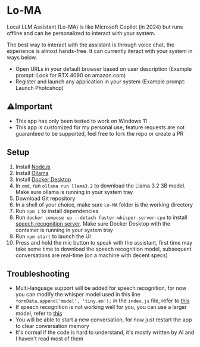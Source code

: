 # Lo-MA
Local LLM Assistant (Lo-MA) is like Microsoft Copilot (in 2024) but runs offline and can be personalized to interact with your system.

The best way to interact with the assistant is through voice chat, the experience is almost hands-free. It can currently iteract with your system in ways below.
- Open URLs in your default browser based on user description (Example prompt: Look for RTX 4090 on amazon.com)
- Register and launch any application in your system (Example prompt: Launch Photoshop)

## ⚠️Important
- This app has only been tested to work on Windows 11
- This app is customized for my personal use, feature requests are not guaranteed to be supported, feel free to fork the repo or create a PR

## Setup
1. Install [Node.js](https://nodejs.org/)
2. Install [Ollama](https://ollama.com/)
3. Install [Docker Desktop](https://www.docker.com/)
4. In `cmd`, run `ollama run llama3.2` to download the Llama 3.2 3B model. Make sure ollama is running in your system tray
5. Download Git repository
6. In a shell of your choice, make sure `Lo-MA` folder is the working directory
7. Run `npm i` to install dependencies
8. Run `docker compose up --detach faster-whisper-server-cpu` to install [speech recognition server](https://github.com/fedirz/faster-whisper-server). Make sure Docker Desktop with the container is running in your system tray
9. Run `npm start` to launch the UI
10. Press and hold the mic button to speak with the assistant, first time may take some time to download the speech recognition model, subsequent conversations are real-time (on a machine with decent specs)

## Troubleshooting
- Multi-language support will be added for speech recognition, for now you can modify the whisper model used in this line `formData.append('model', 'tiny.en');` in the `index.js` file, refer to [this](https://github.com/openai/whisper?tab=readme-ov-file#available-models-and-languages)
- If speech recognition is not working well for you, you can use a larger model, refer to [this](https://github.com/openai/whisper?tab=readme-ov-file#available-models-and-languages)
- You will be able to start a new conversation, for now just restart the app to clear conversation memory
- It's normal if the code is hard to understand, it's mostly written by AI and I haven't read most of them
